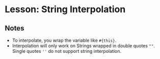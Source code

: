 # Lesson: String Interpolation

## Notes

- To interpolate, you wrap the variable like `#{this}`.
- Interpolation will only work on Strings wrapped in double quotes `""`. Single quotes `''` do not support string interpolation.
